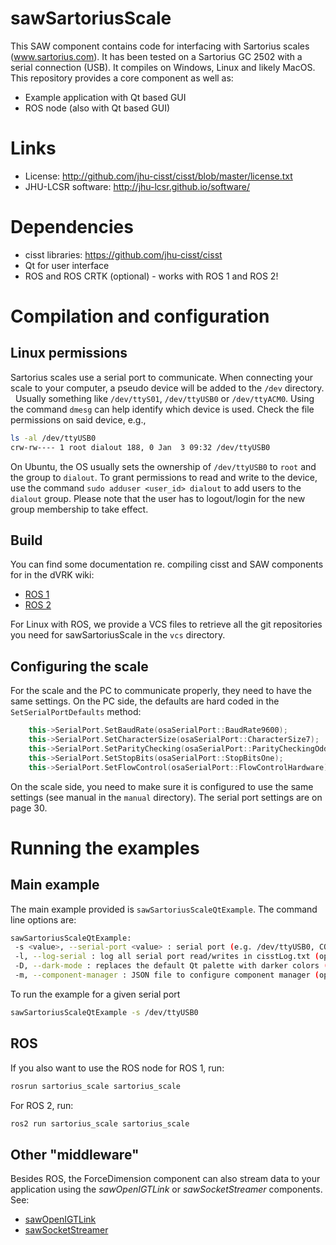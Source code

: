 # sawSartoriusScale

This SAW component contains code for interfacing with Sartorius scales
(www.sartorius.com).  It has been tested on a Sartorius GC 2502 with a
serial connection (USB).  It compiles on Windows, Linux and likely
MacOS.  This repository provides a core component as well as:
* Example application with Qt based GUI
* ROS node (also with Qt based GUI)

# Links
 * License: http://github.com/jhu-cisst/cisst/blob/master/license.txt
 * JHU-LCSR software: http://jhu-lcsr.github.io/software/

# Dependencies
 * cisst libraries: https://github.com/jhu-cisst/cisst
 * Qt for user interface
 * ROS and ROS CRTK (optional) - works with ROS 1 and ROS 2!

# Compilation and configuration

## Linux permissions

Sartorius scales use a serial port to communicate.  When connecting your scale to your computer, a pseudo device will be added to the `/dev` directory.   Usually something like `/dev/ttyS01`, `/dev/ttyUSB0` or `/dev/ttyACM0`.  Using the command `dmesg` can help identify which device is used.  Check the file permissions on said device, e.g.,
```sh
ls -al /dev/ttyUSB0
crw-rw---- 1 root dialout 188, 0 Jan  3 09:32 /dev/ttyUSB0
```

On Ubuntu, the OS usually sets the ownership of `/dev/ttyUSB0` to
`root` and the group to `dialout`.  To grant permissions to read and
write to the device, use the command `sudo adduser <user_id> dialout`
to add users to the `dialout` group.  Please note that the user has to
logout/login for the new group membership to take effect.

## Build

You can find some documentation re. compiling cisst and SAW components
for in the dVRK wiki:
* [ROS 1](https://github.com/jhu-dvrk/sawIntuitiveResearchKit/wiki/CatkinBuild)
* [ROS 2](https://github.com/jhu-dvrk/sawIntuitiveResearchKit/wiki/BuildROS2)

For Linux with ROS, we provide a VCS files to retrieve all the git
repositories you need for sawSartoriusScale in the `vcs` directory.

## Configuring the scale

For the scale and the PC to communicate properly, they need to have the same settings.  On the PC side, the defaults are hard coded in the `SetSerialPortDefaults` method:
```c++
    this->SerialPort.SetBaudRate(osaSerialPort::BaudRate9600);
    this->SerialPort.SetCharacterSize(osaSerialPort::CharacterSize7);
    this->SerialPort.SetParityChecking(osaSerialPort::ParityCheckingOdd);
    this->SerialPort.SetStopBits(osaSerialPort::StopBitsOne);
    this->SerialPort.SetFlowControl(osaSerialPort::FlowControlHardware);
```

On the scale side, you need to make sure it is configured to use the same settings (see manual in the `manual` directory).  The serial port settings are on page 30.

# Running the examples

## Main example

The main example provided is `sawSartoriusScaleQtExample`.  The command line options are:
```sh
sawSartoriusScaleQtExample:
 -s <value>, --serial-port <value> : serial port (e.g. /dev/ttyUSB0, COM...) (optional)
 -l, --log-serial : log all serial port read/writes in cisstLog.txt (optional)
 -D, --dark-mode : replaces the default Qt palette with darker colors (optional)
 -m, --component-manager : JSON file to configure component manager (optional)
```

To run the example for a given serial port
```sh
sawSartoriusScaleQtExample -s /dev/ttyUSB0
```

## ROS

If you also want to use the ROS node for ROS 1, run:
```sh
rosrun sartorius_scale sartorius_scale
```

For ROS 2, run:
```sh
ros2 run sartorius_scale sartorius_scale
```

## Other "middleware"

Besides ROS, the ForceDimension component can also stream data to your application using the *sawOpenIGTLink* or *sawSocketStreamer* components.  See:
* [sawOpenIGTLink](https://github.com/jhu-saw/sawOpenIGTLink)
* [sawSocketStreamer](https://github.com/jhu-saw/sawSocketStreamer)
